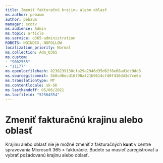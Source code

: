 ```yaml
---
title: Zmeniť fakturačnú krajinu alebo oblasť
ms.author: pebaum
author: pebaum
manager: scotv
ms.audience: Admin
ms.topic: article
ms.service: o365-administration
ROBOTS: NOINDEX, NOFOLLOW
localization_priority: Normal
ms.collection: Adm_O365
ms.custom:
- "9002555"
- "11177"
ms.openlocfilehash: 8238239130cfa29a2946d35d62f0e68ad1dc9dd8
ms.sourcegitcommit: 5b0cd6ecd16798a421b9614cfd0f416d43e7ce6a
ms.translationtype: MT
ms.contentlocale: sk-SK
ms.lasthandoff: 05/06/2021
ms.locfileid: "52564554"
---
```

# <a name="change-billing-country-or-region"></a>Zmeniť fakturačnú krajinu alebo oblasť

Krajinu alebo oblasť nie je možné zmeniť z fakturačných **kont** v centre spravovania Microsoft 365  >   fakturácie. Budete sa musieť zaregistrovať a vybrať požadovanú krajinu alebo oblasť. 